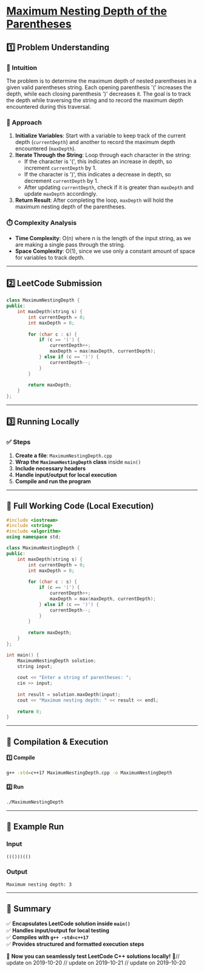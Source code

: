 # **[Maximum Nesting Depth of the Parentheses](https://leetcode.com/problems/maximum-nesting-depth-of-the-parentheses/description/)**  

## **1️⃣ Problem Understanding**  
### **📌 Intuition**  
The problem is to determine the maximum depth of nested parentheses in a given valid parentheses string. Each opening parenthesis '(' increases the depth, while each closing parenthesis ')' decreases it. The goal is to track the depth while traversing the string and to record the maximum depth encountered during this traversal.

### **🚀 Approach**  
1. **Initialize Variables**: Start with a variable to keep track of the current depth (`currentDepth`) and another to record the maximum depth encountered (`maxDepth`).
2. **Iterate Through the String**: Loop through each character in the string:
   - If the character is '(', this indicates an increase in depth, so increment `currentDepth` by 1.
   - If the character is ')', this indicates a decrease in depth, so decrement `currentDepth` by 1.
   - After updating `currentDepth`, check if it is greater than `maxDepth` and update `maxDepth` accordingly.
3. **Return Result**: After completing the loop, `maxDepth` will hold the maximum nesting depth of the parentheses.

### **⏱️ Complexity Analysis**  
- **Time Complexity**: O(n) where n is the length of the input string, as we are making a single pass through the string.
- **Space Complexity**: O(1), since we use only a constant amount of space for variables to track depth.

---  

## **2️⃣ LeetCode Submission**  
```cpp
class MaximumNestingDepth {
public:
    int maxDepth(string s) {
        int currentDepth = 0;
        int maxDepth = 0;
        
        for (char c : s) {
            if (c == '(') {
                currentDepth++;
                maxDepth = max(maxDepth, currentDepth);
            } else if (c == ')') {
                currentDepth--;
            }
        }
        
        return maxDepth;
    }
};
```  

---  

## **3️⃣ Running Locally**  
### **✅ Steps**  
1. **Create a file**: `MaximumNestingDepth.cpp`  
2. **Wrap the `MaximumNestingDepth` class** inside `main()`  
3. **Include necessary headers**  
4. **Handle input/output for local execution**  
5. **Compile and run the program**  

---  

## **📝 Full Working Code (Local Execution)**  
```cpp
#include <iostream>
#include <string>
#include <algorithm>
using namespace std;

class MaximumNestingDepth {
public:
    int maxDepth(string s) {
        int currentDepth = 0;
        int maxDepth = 0;
        
        for (char c : s) {
            if (c == '(') {
                currentDepth++;
                maxDepth = max(maxDepth, currentDepth);
            } else if (c == ')') {
                currentDepth--;
            }
        }
        
        return maxDepth;
    }
};

int main() {
    MaximumNestingDepth solution;
    string input;
    
    cout << "Enter a string of parentheses: ";
    cin >> input;
    
    int result = solution.maxDepth(input);
    cout << "Maximum nesting depth: " << result << endl;
    
    return 0;
}
```  

---  

## **🔧 Compilation & Execution**  
#### **1️⃣ Compile**  
```bash
g++ -std=c++17 MaximumNestingDepth.cpp -o MaximumNestingDepth
```  

#### **2️⃣ Run**  
```bash
./MaximumNestingDepth
```  

---  

## **🎯 Example Run**  
### **Input**  
```
((()))(()
```  
### **Output**  
```
Maximum nesting depth: 3
```  

---  

## **📌 Summary**  
✅ **Encapsulates LeetCode solution inside `main()`**  
✅ **Handles input/output for local testing**  
✅ **Compiles with `g++ -std=c++17`**  
✅ **Provides structured and formatted execution steps**  

🚀 **Now you can seamlessly test LeetCode C++ solutions locally!** 🚀// update on 2019-10-20
// update on 2019-10-21
// update on 2019-10-20
